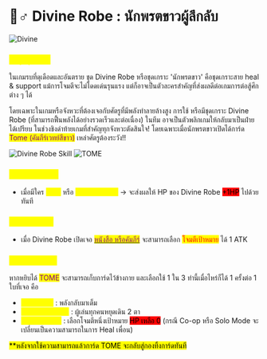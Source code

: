 # 👰♂ Divine Robe : นักพรตขาวผู้ลึกลับ

![Divine](<../.gitbook/assets/Divine Robe.png>)

### <mark style="color:yellow;">ข้อมูลชุดเกราะ</mark>

&#x20;       ในเกมรบที่ดุเดือดและอันตราย ชุด Divine Robe หรือชุดเกราะ 'นักพรตขาว' คือชุดเกราะสาย heal & support แม้การโจมตีจะไม่โดดเด่นรุนแรง แต่ก็อาจเป็นตัวละครสำคัญที่ส่งผลดีต่อเกมการต่อสู้ศึกต่าง ๆ  ได้

โดยเฉพาะในเกมหรือจังหวะที่ต้องเจอกับศัตรูที่มีพลังทำลายล้างสูง การใช้ หรือมีชุดเกราะ Divine Robe (ที่สามารถฟื้นพลังได้อย่างรวดเร็วและต่อเนื่อง) ในทีม อาจเป็นตัวพลิกเกมให้กลับมาเป็นฝ่ายได้เปรียบ ในช่วงชิงดำท้ายเกมที่สำคัญทุกจังหวะตัดสินใจ! โดยเฉพาะเมื่อนักพรตขาวเปิดได้การ์ด <mark style="color:purple;">Tome (คัมภีร์เวทย์สีขาว)</mark> เหล่าศัตรูต้องระวัง!!

![Divine Robe Skill](../.gitbook/assets/B.png) ![TOME](<../.gitbook/assets/สำเนาของ tome.png>)

### <mark style="color:yellow;">Passive Skill</mark>

* เมื่อมีใคร <mark style="color:yellow;">Heal</mark> หรือ <mark style="color:yellow;">Recovery HP</mark> -> จะส่งผลให้ HP ของ Divine Robe <mark style="background-color:red;">+1HP</mark> ไปด้วยทันที

### <mark style="color:yellow;">Action Skill</mark>

* เมื่อ Divine Robe เปิดเจอ [<mark style="color:purple;">หนังสือ หรือคัมภีร์</mark>](../event-card.md#undefined) <mark style="color:purple;"></mark> จะสามารถเลือก <mark style="color:red;">โจมตีเป้าหมาย</mark> ได้ 1 ATK

### <mark style="color:yellow;">Special Skill</mark>

หากหยิบได้ <mark style="color:purple;">TOME</mark> จะสามารถเก็บการ์ดไว้ข้างกาย และเลือกใช้ 1 ใน 3 ท่านี้เมื่อไหร่ก็ได้ 1 ครั้งต่อ 1 ใบที่เจอ คือ

* <mark style="color:yellow;">Power UP</mark> : พลังกลับมาเต็ม
* <mark style="color:yellow;">Lighting Storm</mark> : ผู้เล่นทุกคนหยุดเดิน 2 ตา
* <mark style="color:yellow;">White Death</mark> : เลือกโจมตีหนึ่งเป้าหมาย <mark style="background-color:red;">HP เหลือ 0</mark> (กรณี Co-op หรือ Solo Mode จะเปลี่ยนเป็นความสามารถในการ Heal เพื่อน)

<mark style="background-color:yellow;">\*\*หลังจากใช้ความสามารถแล้วการ์ด TOME จะกลับสู่กองทิ้งการ์ดทันที</mark>
